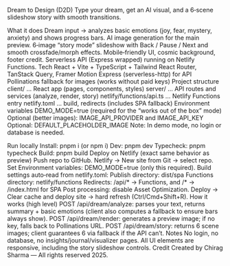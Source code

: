 

Dream to Design (D2D)
Type your dream, get an AI visual, and a 6‑scene slideshow story with smooth transitions.

What it does
Dream input → analyzes basic emotions (joy, fear, mystery, anxiety) and shows progress bars.
AI image generation for the main preview.
6‑image “story mode” slideshow with Back / Pause / Next and smooth crossfade/morph effects.
Mobile‑friendly UI, cosmic background, footer credit.
Serverless API (Express wrapped) running on Netlify Functions.
Tech
React + Vite + TypeScript + Tailwind
React Router, TanStack Query, Framer Motion
Express (serverless-http) for API
Pollinations fallback for images (works without paid keys)
Project structure
client/ … React app (pages, components, styles)
server/ … API routes and services (analyze, render, story)
netlify/functions/api.ts … Netlify Functions entry
netlify.toml … build, redirects (includes SPA fallback)
Environment variables
DEMO_MODE=true (required for the “works out of the box” mode)
Optional (better images): IMAGE_API_PROVIDER and IMAGE_API_KEY
Optional: DEFAULT_PLACEHOLDER_IMAGE
Note: In demo mode, no login or database is needed.

Run locally
Install: pnpm i (or npm i)
Dev: pnpm dev
Typecheck: pnpm typecheck
Build: pnpm build
Deploy on Netlify (exact same behavior as preview)
Push repo to GitHub.
Netlify → New site from Git → select repo.
Set Environment variables: DEMO_MODE=true (only this required).
Build settings auto‑read from netlify.toml:
Publish directory: dist/spa
Functions directory: netlify/functions
Redirects: /api/* → Functions, and /* → /index.html for SPA
Post processing: disable Asset Optimization.
Deploy → Clear cache and deploy site → hard refresh (Ctrl/Cmd+Shift+R).
How it works (high level)
POST /api/dream/analyze: parses your text, returns summary + basic emotions (client also computes a fallback to ensure bars always show).
POST /api/dream/render: generates a preview image; if no key, falls back to Pollinations URL.
POST /api/dream/story: returns 6 scene images; client guarantees 6 via fallback if the API can’t.
Notes
No login, no database, no insights/journal/visualizer pages.
All UI elements are responsive, including the story slideshow controls.
Credit
Created by Chirag Sharma — All rights reserved 2025.

